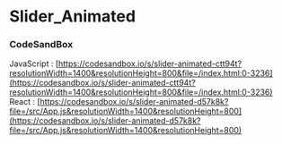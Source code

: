 # Slider_Animated

### CodeSandBox

JavaScript : [https://codesandbox.io/s/slider-animated-ctt94t?resolutionWidth=1400&resolutionHeight=800&file=/index.html:0-3236](https://codesandbox.io/s/slider-animated-ctt94t?resolutionWidth=1400&resolutionHeight=800&file=/index.html:0-3236) \
React : [https://codesandbox.io/s/slider-animated-d57k8k?file=/src/App.js&resolutionWidth=1400&resolutionHeight=800](https://codesandbox.io/s/slider-animated-d57k8k?file=/src/App.js&resolutionWidth=1400&resolutionHeight=800)
